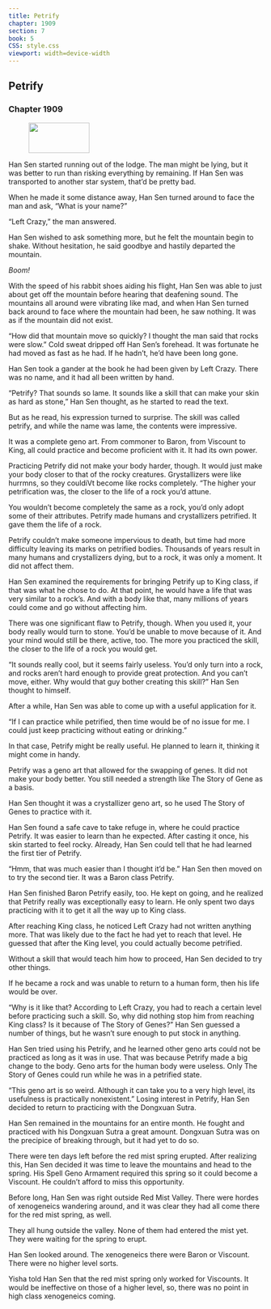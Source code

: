 ```yaml
---
title: Petrify
chapter: 1909
section: 7
book: 5
CSS: style.css
viewport: width=device-width
---
```


## Petrify

### Chapter 1909

<figure>
	<img src="../Images/gem.gif" alt="" id="gem" width="120" height="60" />
</figure>

Han Sen started running out of the lodge. The man might be lying, but it was better to run than risking everything by remaining. If Han Sen was transported to another star system, that’d be pretty bad.

When he made it some distance away, Han Sen turned around to face the man and ask, “What is your name?”

“Left Crazy,” the man answered.

Han Sen wished to ask something more, but he felt the mountain begin to shake. Without hesitation, he said goodbye and hastily departed the mountain.

*Boom!*

With the speed of his rabbit shoes aiding his flight, Han Sen was able to just about get off the mountain before hearing that deafening sound. The mountains all around were vibrating like mad, and when Han Sen turned back around to face where the mountain had been, he saw nothing. It was as if the mountain did not exist.

“How did that mountain move so quickly? I thought the man said that rocks were slow.” Cold sweat dripped off Han Sen’s forehead. It was fortunate he had moved as fast as he had. If he hadn’t, he’d have been long gone.

Han Sen took a gander at the book he had been given by Left Crazy. There was no name, and it had all been written by hand.

“Petrify? That sounds so lame. It sounds like a skill that can make your skin as hard as stone,” Han Sen thought, as he started to read the text.

But as he read, his expression turned to surprise. The skill was called petrify, and while the name was lame, the contents were impressive.

It was a complete geno art. From commoner to Baron, from Viscount to King, all could practice and become proficient with it. It had its own power.

Practicing Petrify did not make your body harder, though. It would just make your body closer to that of the rocky creatures. Grystallizers were like hurrmns, so they couldiVt become like rocks completely. “The higher your petrification was, the closer to the life of a rock you’d attune.

You wouldn’t become completely the same as a rock, you’d only adopt some of their attributes. Petrify made humans and crystallizers petrified. It gave them the life of a rock.

Petrify couldn’t make someone impervious to death, but time had more difficulty leaving its marks on petrified bodies. Thousands of years result in many humans and crystallizers dying, but to a rock, it was only a moment. It did not affect them.

Han Sen examined the requirements for bringing Petrify up to King class, if that was what he chose to do. At that point, he would have a life that was very similar to a rock’s. And with a body like that, many millions of years could come and go without affecting him.

There was one significant flaw to Petrify, though. When you used it, your body really would turn to stone. You’d be unable to move because of it. And your mind would still be there, active, too. The more you practiced the skill, the closer to the life of a rock you would get.

“It sounds really cool, but it seems fairly useless. You’d only turn into a rock, and rocks aren’t hard enough to provide great protection. And you can’t move, either. Why would that guy bother creating this skill?” Han Sen thought to himself.

After a while, Han Sen was able to come up with a useful application for it.

“If I can practice while petrified, then time would be of no issue for me. I could just keep practicing without eating or drinking.”

In that case, Petrify might be really useful. He planned to learn it, thinking it might come in handy.

Petrify was a geno art that allowed for the swapping of genes. It did not make your body better. You still needed a strength like The Story of Gene as a basis.

Han Sen thought it was a crystallizer geno art, so he used The Story of Genes to practice with it.

Han Sen found a safe cave to take refuge in, where he could practice Petrify. It was easier to learn than he expected. After casting it once, his skin started to feel rocky. Already, Han Sen could tell that he had learned the first tier of Petrify.

“Hmm, that was much easier than I thought it’d be.” Han Sen then moved on to try the second tier. It was a Baron class Petrify.

Han Sen finished Baron Petrify easily, too. He kept on going, and he realized that Petrify really was exceptionally easy to learn. He only spent two days practicing with it to get it all the way up to King class.

After reaching King class, he noticed Left Crazy had not written anything more. That was likely due to the fact he had yet to reach that level. He guessed that after the King level, you could actually become petrified.

Without a skill that would teach him how to proceed, Han Sen decided to try other things.

If he became a rock and was unable to return to a human form, then his life would be over.

“Why is it like that? According to Left Crazy, you had to reach a certain level before practicing such a skill. So, why did nothing stop him from reaching King class? Is it because of The Story of Genes?” Han Sen guessed a number of things, but he wasn’t sure enough to put stock in anything.

Han Sen tried using his Petrify, and he learned other geno arts could not be practiced as long as it was in use. That was because Petrify made a big change to the body. Geno arts for the human body were useless. Only The Story of Genes could run while he was in a petrified state.

“This geno art is so weird. Although it can take you to a very high level, its usefulness is practically nonexistent.” Losing interest in Petrify, Han Sen decided to return to practicing with the Dongxuan Sutra.

Han Sen remained in the mountains for an entire month. He fought and practiced with his Dongxuan Sutra a great amount. Dongxuan Sutra was on the precipice of breaking through, but it had yet to do so.

There were ten days left before the red mist spring erupted. After realizing this, Han Sen decided it was time to leave the mountains and head to the spring. His Spell Geno Armament required this spring so it could become a Viscount. He couldn’t afford to miss this opportunity.

Before long, Han Sen was right outside Red Mist Valley. There were hordes of xenogeneics wandering around, and it was clear they had all come there for the red mist spring, as well.

They all hung outside the valley. None of them had entered the mist yet. They were waiting for the spring to erupt.

Han Sen looked around. The xenogeneics there were Baron or Viscount. There were no higher level sorts.

Yisha told Han Sen that the red mist spring only worked for Viscounts. It would be ineffective on those of a higher level, so, there was no point in high class xenogeneics coming.